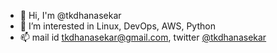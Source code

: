 - 👋 Hi, I'm @tkdhanasekar
- 🔭 I’m interested in Linux, DevOps, AWS, Python
- 📫 mail id tkdhanasekar@gmail.com, twitter [@tkdhanasekar](https://twitter.com/tkdhanasekar)
